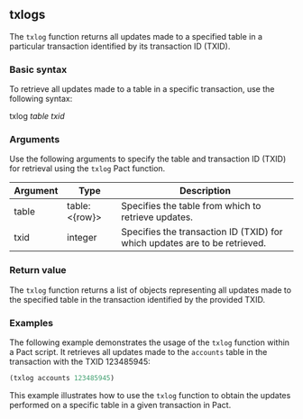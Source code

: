 ## txlogs
The `txlog` function returns all updates made to a specified table in a particular transaction identified by its transaction ID (TXID).

### Basic syntax

To retrieve all updates made to a table in a specific transaction, use the following syntax:

txlog *table* *txid*

### Arguments

Use the following arguments to specify the table and transaction ID (TXID) for retrieval using the `txlog` Pact function.

| Argument | Type | Description |
| --- | --- | --- |
| table | table:<{row}> | Specifies the table from which to retrieve updates. |
| txid | integer | Specifies the transaction ID (TXID) for which updates are to be retrieved. |

### Return value

The `txlog` function returns a list of objects representing all updates made to the specified table in the transaction identified by the provided TXID.

### Examples

The following example demonstrates the usage of the `txlog` function within a Pact script. It retrieves all updates made to the `accounts` table in the transaction with the TXID 123485945:

```lisp
(txlog accounts 123485945)
```

This example illustrates how to use the `txlog` function to obtain the updates performed on a specific table in a given transaction in Pact.
